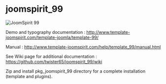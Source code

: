 # joomspirit_99
![JoomSpirit 99](joomspirit_99/template_thumbnail.png)

Demo and typography documentation :
http://www.template-joomspirit.com/template-joomla/template-99/

Manual :
http://www.template-joomspirit.com/help/template_99/manual.html

See Wiki page for additional documentation : 
https://github.com/twister65/joomspirit_99/wiki

Zip and install pkg_joomspirit_99 directory for a complete installation (template and plugins).
